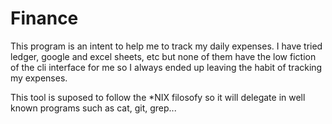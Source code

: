 # Finance

This program is an intent to help me to track my daily expenses. I have tried ledger, google and excel sheets, etc
but none of them have the low fiction of the cli interface for me so I always ended up leaving the habit of tracking
my expenses.

This tool is suposed to follow the \*NIX filosofy so it will delegate in well known programs such as cat, git, grep...
